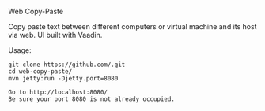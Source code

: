 Web Copy-Paste

Copy paste text between different computers or virtual machine and its host via web.
UI built with Vaadin.

Usage:

    git clone https://github.com/.git
    cd web-copy-paste/
    mvn jetty:run -Djetty.port=8080
    
    Go to http://localhost:8080/
    Be sure your port 8080 is not already occupied.

